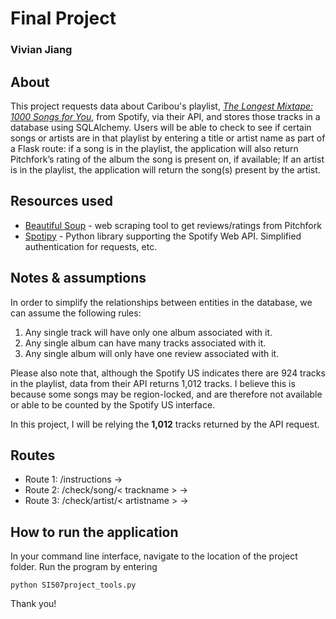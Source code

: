 
# Final Project

### Vivian Jiang

## About
This project requests data about Caribou's playlist, *[The Longest Mixtape: 1000 Songs for You](https://open.spotify.com/playlist/4Dg0J0ICj9kKTGDyFu0Cv4?si=K8WGBb1YQambb0X-IqK5xQ)*, from Spotify, via their API, and stores those tracks in a database using SQLAlchemy. Users will be able to check to see if certain songs or artists are in that playlist by entering a title or artist name as part of a Flask route: if a song is in the playlist, the application will also return Pitchfork’s rating of the album the song is present on, if available; If an artist is in the playlist, the application will return the song(s) present by the artist.

## Resources used

 - [Beautiful Soup](https://www.crummy.com/software/BeautifulSoup/bs4/doc/) - web scraping tool to get reviews/ratings from Pitchfork
 - [Spotipy](https://spotipy.readthedocs.io/en/latest/) - Python library supporting the Spotify Web API. Simplified authentication for requests, etc.

## Notes & assumptions

In order to simplify the relationships between entities in the database, we can assume the following rules:
1. Any single track will have only one album associated with it.
2. Any single album can have many tracks associated with it. 
3. Any single album will only have one review associated with it.

Please also note that, although the Spotify US indicates there are 924 tracks in the playlist, data from their API returns 1,012 tracks. I believe this is because some songs may be region-locked, and are therefore not available or able to be counted by the Spotify US interface.

In this project, I will be relying the **1,012** tracks returned by the API request.

## Routes

-   Route 1: /instructions →
-   Route 2: /check/song/< trackname > →
-   Route 3: /check/artist/< artistname > →

## How to run the application
In your command line interface, navigate to the location of the project folder. Run the program by entering
```
python SI507project_tools.py
```
Thank you!